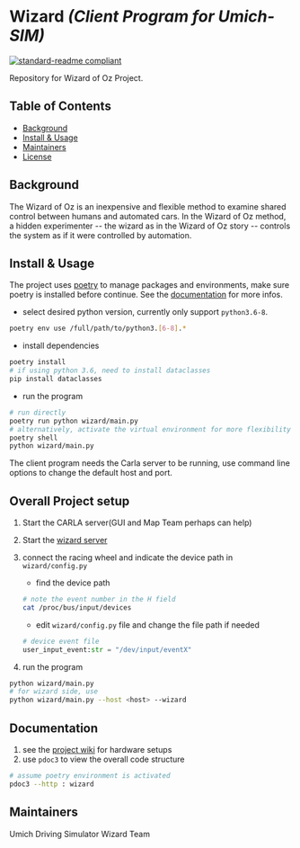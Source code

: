 # Wizard _(Client Program for Umich-SIM)_

[![standard-readme compliant](https://img.shields.io/badge/readme%20style-standard-brightgreen.svg?style=flat-square)](https://github.com/RichardLitt/standard-readme)

Repository for Wizard of Oz Project.

## Table of Contents

* [Background](##Background)
* [Install & Usage](##Install-&-Usage)
* [Maintainers](##Maintainers)
* [License](##License)

## Background

The Wizard of Oz is an inexpensive and flexible method to examine shared control between humans and automated cars. In the Wizard of Oz method, a hidden experimenter -- the wizard as in the Wizard of Oz story -- controls the system as if it were controlled by automation.

## Install & Usage

The project uses [poetry](https://python-poetry.org/) to manage packages and environments, make sure poetry is installed before continue. See the [documentation](https://python-poetry.org/docs/) for more infos.

* select desired python version, currently only support `python3.6-8`.

```bash
poetry env use /full/path/to/python3.[6-8].*
```

* install dependencies

```bash
poetry install
# if using python 3.6, need to install dataclasses
pip install dataclasses
```

* run the program

```bash
# run directly
poetry run python wizard/main.py
# alternatively, activate the virtual environment for more flexibility
poetry shell
python wizard/main.py
```

The client program needs the Carla server to be running, use command line options to change the default host and port.

## Overall Project setup
1. Start the CARLA server(GUI and Map Team perhaps can help)

2. Start the [wizard server](https://github.com/UmichSIM/Wizard-Server)

3. connect the racing wheel and indicate the device path in `wizard/config.py`

   + find the device path

   ```bash
   # note the event number in the H field
   cat /proc/bus/input/devices
   ```

   + edit `wizard/config.py` file and change the file path if needed

   ```python
   # device event file
   user_input_event:str = "/dev/input/eventX"
   ```

4. run the program

```bash
python wizard/main.py
# for wizard side, use
python wizard/main.py --host <host> --wizard
```

## Documentation

1. see the [project wiki](https://github.com/UmichSIM/Wizard/wiki) for hardware setups
2. use `pdoc3` to view the overall code structure

```bash
# assume poetry environment is activated
pdoc3 --http : wizard
```





## Maintainers

Umich Driving Simulator Wizard Team











